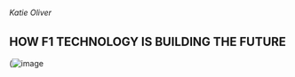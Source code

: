 ###### Katie Oliver 

##        HOW F1 TECHNOLOGY IS BUILDING THE FUTURE

(![image](https://user-images.githubusercontent.com/94462126/142042514-34c32335-ad0d-4ea4-b0db-d3ce7511a4be.png)


